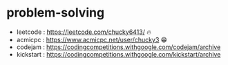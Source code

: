 ﻿# problem-solving
- leetcode : https://leetcode.com/chucky6413/ 🔥
- acmicpc : https://www.acmicpc.net/user/chucky3 😁
- codejam : https://codingcompetitions.withgoogle.com/codejam/archive
- kickstart : https://codingcompetitions.withgoogle.com/kickstart/archive
